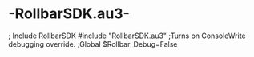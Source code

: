 # -RollbarSDK.au3-
; Include RollbarSDK #include "RollbarSDK.au3"  ;Turns on ConsoleWrite debugging override. ;Global $Rollbar_Debug=False
